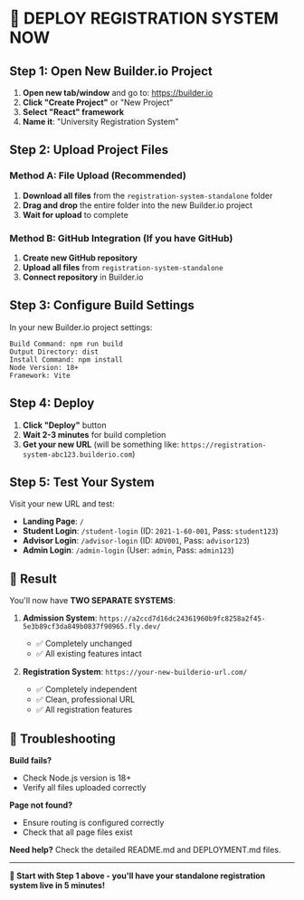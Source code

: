 # 🚀 DEPLOY REGISTRATION SYSTEM NOW

## Step 1: Open New Builder.io Project

1. **Open new tab/window** and go to: https://builder.io
2. **Click "Create Project"** or "New Project"
3. **Select "React" framework**
4. **Name it**: "University Registration System"

## Step 2: Upload Project Files

### Method A: File Upload (Recommended)
1. **Download all files** from the `registration-system-standalone` folder
2. **Drag and drop** the entire folder into the new Builder.io project
3. **Wait for upload** to complete

### Method B: GitHub Integration (If you have GitHub)
1. **Create new GitHub repository**
2. **Upload all files** from `registration-system-standalone`
3. **Connect repository** in Builder.io

## Step 3: Configure Build Settings

In your new Builder.io project settings:

```
Build Command: npm run build
Output Directory: dist
Install Command: npm install
Node Version: 18+
Framework: Vite
```

## Step 4: Deploy

1. **Click "Deploy"** button
2. **Wait 2-3 minutes** for build completion
3. **Get your new URL** (will be something like: `https://registration-system-abc123.builderio.com`)

## Step 5: Test Your System

Visit your new URL and test:
- **Landing Page**: `/`
- **Student Login**: `/student-login` (ID: `2021-1-60-001`, Pass: `student123`)
- **Advisor Login**: `/advisor-login` (ID: `ADV001`, Pass: `advisor123`)
- **Admin Login**: `/admin-login` (User: `admin`, Pass: `admin123`)

## 🎉 Result

You'll now have **TWO SEPARATE SYSTEMS**:

1. **Admission System**: `https://a2ccd7d16dc24361960b9fc8258a2f45-5e3b89cf3da849b0837f90965.fly.dev/`
   - ✅ Completely unchanged
   - ✅ All existing features intact

2. **Registration System**: `https://your-new-builderio-url.com/`
   - ✅ Completely independent
   - ✅ Clean, professional URL
   - ✅ All registration features

## 🔧 Troubleshooting

**Build fails?**
- Check Node.js version is 18+
- Verify all files uploaded correctly

**Page not found?**
- Ensure routing is configured correctly
- Check that all page files exist

**Need help?** Check the detailed README.md and DEPLOYMENT.md files.

---

**🎯 Start with Step 1 above - you'll have your standalone registration system live in 5 minutes!**
